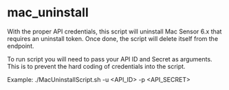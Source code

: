 # mac_uninstall

With the proper API credentials, this script will uninstall Mac Sensor 6.x that requires an uninstall token.  Once done, the script will delete itself from the endpoint.

To run script you will need to pass your API ID and Secret as arguments.  This is to prevent the hard coding of credentials into the script.

Example: ./MacUninstallScript.sh -u <API_ID> -p <API_SECRET>

